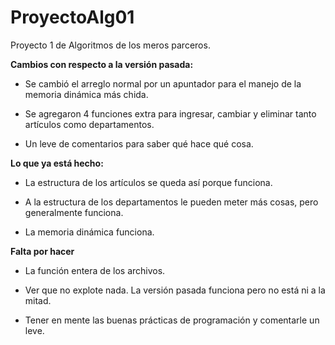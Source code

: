 # ProyectoAlg01
Proyecto 1 de Algoritmos de los meros parceros.

**Cambios con respecto a la versión pasada:**

- Se cambió el arreglo normal por un apuntador para el manejo de la memoria dinámica más chida.

- Se agregaron 4 funciones extra para ingresar, cambiar y eliminar tanto artículos como departamentos.

- Un leve de comentarios para saber qué hace qué cosa.

**Lo que ya está hecho:**

- La estructura de los artículos se queda así porque funciona.

- A la estructura de los departamentos le pueden meter más cosas, pero generalmente funciona.

- La memoria dinámica funciona.

**Falta por hacer**

- La función entera de los archivos.

- Ver que no explote nada. La versión pasada funciona pero no está ni a la mitad.

- Tener en mente las buenas prácticas de programación y comentarle un leve.
